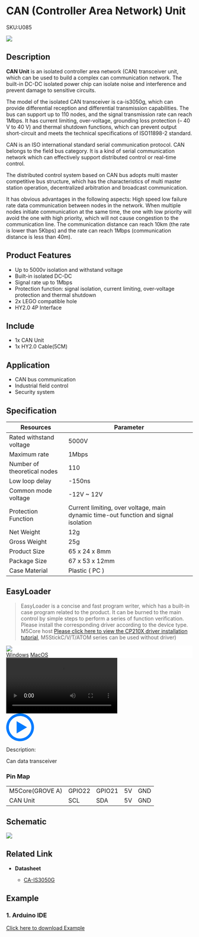 # CAN (Controller Area Network) Unit

<el-tag effect="plain">SKU:U085</el-tag>

<div class="product_pic"><img src="assets/img/product_pics/unit/can/can.webp"></div>

## Description

**CAN Unit** is an isolated controller area network (CAN) transceiver unit, which can be used to build a complex can communication network. The built-in DC-DC isolated power chip can isolate noise and interference and prevent damage to sensitive circuits. 

The model of the isolated CAN transceiver is ca-is3050g, which can provide differential reception and differential transmission capabilities. The bus can support up to 110 nodes, and the signal transmission rate can reach 1Mbps. It has current limiting, over-voltage, grounding loss protection (– 40 V to 40 V) and thermal shutdown functions, which can prevent output short-circuit and meets the technical specifications of ISO11898-2 standard.

CAN is an ISO international standard serial communication protocol. CAN belongs to the field bus category. It is a kind of serial communication network which can effectively support distributed control or real-time control. 

The distributed control system based on CAN bus adopts multi master competitive bus structure, which has the characteristics of multi master station operation, decentralized arbitration and broadcast communication. 

It has obvious advantages in the following aspects: High speed low failure rate data communication between nodes in the network. When multiple nodes initiate communication at the same time, the one with low priority will avoid the one with high priority, which will not cause congestion to the communication line. The communication distance can reach 10km (the rate is lower than 5Kbps) and the rate can reach 1Mbps (communication distance is less than 40m).

## Product Features

- Up to 5000v isolation and withstand voltage
- Built-in isolated DC-DC
- Signal rate up to 1Mbps
- Protection function: signal isolation, current limiting, over-voltage protection and thermal shutdown
- 2x LEGO compatible hole
- HY2.0 4P Interface

## Include

- 1x CAN Unit
- 1x HY2.0 Cable(5CM)

## Application

- CAN bus communication
- Industrial field control
- Security system

## Specification

<table class="table-1">
    <thead>
    <tr>
        <th>Resources</th>
        <th>Parameter</th>
    </tr>
    </thead>
    <tbody>
        <tr>
            <td>Rated withstand voltage</td>
            <td>5000V</td>
        </tr>
        <tr>
            <td>Maximum rate</td>
            <td>1Mbps</td>
        </tr>
        <tr>
            <td>Number of theoretical nodes</td>
            <td>110</td>
        </tr>
        <tr>
            <td>Low loop delay</td>
            <td>-150ns</td>
        </tr>
        <tr>
            <td>Common mode voltage</td>
            <td>-12V ~ 12V</td>
        </tr>
        <tr>
            <td>Protection Function</td>
            <td>Current limiting, over voltage, main dynamic time-out function and signal isolation</td>
        </tr>
        <tr>
            <td>Net Weight</td>
            <td>12g</td>
        </tr>
        <tr>
            <td>Gross Weight</td>
            <td>25g</td>
        </tr>
        <tr>
            <td>Product Size</td>
            <td>65 x 24 x 8mm</td>
        </tr>
        <tr>
            <td>Package Size</td>
            <td>67 x 53 x 12mm</td>
        </tr>
        <tr>
            <td>Case Material</td>
            <td>Plastic ( PC )</td>
        </tr>
     </tbody>
</table>

## EasyLoader

>EasyLoader is a concise and fast program writer, which has a built-in case program related to the product. It can be burned to the main control by simple steps to perform a series of function verification. Please install the corresponding driver according to the device type. M5Core host [Please click here to view the CP210X driver installation tutorial](en/arduino/arduino_development), M5StickC/V/T/ATOM series can be used without driver)

<div class="easyloader-box">
    <div style="background-color:white;">
        <div><img src="https://m5stack.oss-cn-shenzhen.aliyuncs.com/image/easyloader_intro.webp"></div>
        <div class="easyloader-btn">
            <a href="">Windows</a>
            <a href="">MacOS</a>
        </div>
    </div>
    <div>
        <video id="example_video" controls>
            <source src="" type="video/mp4">
        </video>
        <div class="easyloader-mask">
        <a>
            <svg id="play-btn" t="1583228776634" class="icon" viewBox="0 0 1024 1024" version="1.1" xmlns="http://www.w3.org/2000/svg" p-id="4152" width="75" height="75"><path d="M512 0C229.216 0 0 229.216 0 512s229.216 512 512 512 512-229.216 512-512S794.784 0 512 0z m0 928C282.24 928 96 741.76 96 512S282.24 96 512 96s416 186.24 416 416-186.24 416-416 416zM384 288l384 224-384 224z" p-id="4153" fill="#007aff"></path></svg></a>
            <p>Description:</p>
            <p>Can data transceiver</p>
        </div>
    </div>
</div>

### Pin Map

<table>
 <tr><td>M5Core(GROVE A)</td><td>GPIO22</td><td>GPIO21</td><td>5V</td><td>GND</td></tr>
 <tr><td>CAN Unit</td><td>SCL</td><td>SDA</td><td>5V</td><td>GND</td></tr>
</table>

## Schematic

<img src="assets/img/product_pics/unit/can/CAN_sch.webp">


## Related Link

-  **Datasheet** 

   - [CA-IS3050G](https://m5stack.oss-cn-shenzhen.aliyuncs.com/resource/docs/datasheet/unit/CA-IS3050G.pdf)

## Example

### 1. Arduino IDE

[Click here to download Example](https://github.com/m5stack/M5-ProductExampleCodes/tree/master/Unit/CAN)

<script>

   var purchase_link = '';

   anchor_search(purchase_link);
   scrollFunc();

</script>
